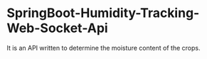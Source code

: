 # SpringBoot-Humidity-Tracking-Web-Socket-Api
It is an API written to determine the moisture content of the crops.
